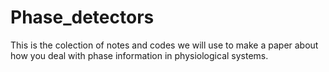 Phase_detectors
===============

This is the colection of notes and codes we will use to make a paper about how you deal with phase information in 
physiological systems. 
